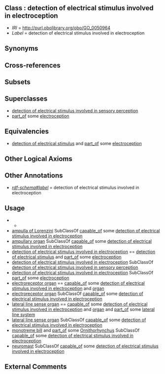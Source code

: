 
## Class : detection of electrical stimulus involved in electroception

 * *IRI* = http://purl.obolibrary.org/obo/GO_0050964
 * *Label* = detection of electrical stimulus involved in electroception

## Synonyms


## Cross-references


## Subsets


## Superclasses

 * [detection of electrical stimulus involved in sensory perception](../../GO/63/GO_0050963.md)
 * [part_of](../../BFO/50/BFO_0000050.md) some [electroception](../../GO/56/GO_0050956.md)

## Equivalencies

 * [detection of electrical stimulus](../../GO/81/GO_0050981.md) and [part_of](../../BFO/50/BFO_0000050.md) some [electroception](../../GO/56/GO_0050956.md)

## Other Logical Axioms


## Other Annotations

 * *[rdf-schema#label](../../el/rdf-schema#label.md)* = detection of electrical stimulus involved in electroception

## Usage

 * -
 * [ampulla of Lorenzini](../../UBERON/18/UBERON_0008918.md) SubClassOf [capable_of](../../RO/15/RO_0002215.md) some [detection of electrical stimulus involved in electroception](../../GO/64/GO_0050964.md)
 * [ampullary organ](../../UBERON/17/UBERON_0008917.md) SubClassOf [capable_of](../../RO/15/RO_0002215.md) some [detection of electrical stimulus involved in electroception](../../GO/64/GO_0050964.md)
 * [detection of electrical stimulus involved in electroception](../../GO/64/GO_0050964.md) == [detection of electrical stimulus](../../GO/81/GO_0050981.md) and [part_of](../../BFO/50/BFO_0000050.md) some [electroception](../../GO/56/GO_0050956.md)
 * [detection of electrical stimulus involved in electroception](../../GO/64/GO_0050964.md) SubClassOf [detection of electrical stimulus involved in sensory perception](../../GO/63/GO_0050963.md)
 * [detection of electrical stimulus involved in electroception](../../GO/64/GO_0050964.md) SubClassOf [part_of](../../BFO/50/BFO_0000050.md) some [electroception](../../GO/56/GO_0050956.md)
 * [electroreceptor organ](../../UBERON/21/UBERON_0010521.md) == [capable_of](../../RO/15/RO_0002215.md) some [detection of electrical stimulus involved in electroception](../../GO/64/GO_0050964.md) and [organ](../../UBERON/62/UBERON_0000062.md)
 * [electroreceptor organ](../../UBERON/21/UBERON_0010521.md) SubClassOf [capable_of](../../RO/15/RO_0002215.md) some [detection of electrical stimulus involved in electroception](../../GO/64/GO_0050964.md)
 * [lateral line sense organ](../../UBERON/55/UBERON_0035555.md) == [capable_of](../../RO/15/RO_0002215.md) some [detection of electrical stimulus involved in electroception](../../GO/64/GO_0050964.md) and [organ](../../UBERON/62/UBERON_0000062.md) and [part_of](../../BFO/50/BFO_0000050.md) some [lateral line system](../../UBERON/40/UBERON_0002540.md)
 * [lateral line sense organ](../../UBERON/55/UBERON_0035555.md) SubClassOf [capable_of](../../RO/15/RO_0002215.md) some [detection of electrical stimulus involved in electroception](../../GO/64/GO_0050964.md)
 * [monotreme bill](../../UBERON/33/UBERON_0018133.md) and [part_of](../../BFO/50/BFO_0000050.md) some [Ornithorhynchus](../../NCBITaxon/57/NCBITaxon_9257.md) SubClassOf [capable_of](../../RO/15/RO_0002215.md) some [detection of electrical stimulus involved in electroception](../../GO/64/GO_0050964.md)
 * [neuromast](../../UBERON/04/UBERON_0008904.md) SubClassOf [capable_of](../../RO/15/RO_0002215.md) some [detection of electrical stimulus involved in electroception](../../GO/64/GO_0050964.md)

## External Comments

